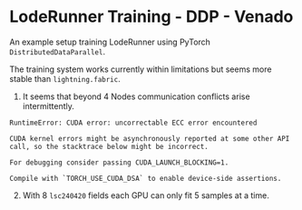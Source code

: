 LodeRunner Training - DDP - Venado
==================================

An example setup training LodeRunner using PyTorch
`DistributedDataParallel`.

The training system works currently within limitations but seems more
stable than `lightning.fabric`.

1. It seems that beyond 4 Nodes communication conflicts arise
intermittently.

```
RuntimeError: CUDA error: uncorrectable ECC error encountered

CUDA kernel errors might be asynchronously reported at some other API
call, so the stacktrace below might be incorrect.

For debugging consider passing CUDA_LAUNCH_BLOCKING=1.

Compile with `TORCH_USE_CUDA_DSA` to enable device-side assertions.
```

2. With 8 `lsc240420` fields each GPU can only fit 5 samples at a
time.

